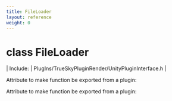 ```yaml
---
title: FileLoader
layout: reference
weight: 0
---
```

class FileLoader
===

| Include: | PlugIns/TrueSkyPluginRender/UnityPluginInterface.h |

Attribute to make function be exported from a plugin:




Attribute to make function be exported from a plugin:


